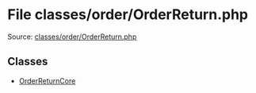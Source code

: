 File classes/order/OrderReturn.php
=========

Source: [classes/order/OrderReturn.php](https://github.com/PrestaShop/PrestaShop/blob/1.5.6.3/classes/order/OrderReturn.php)


Classes
-------

* [OrderReturnCore](class.OrderReturnCore.md)

